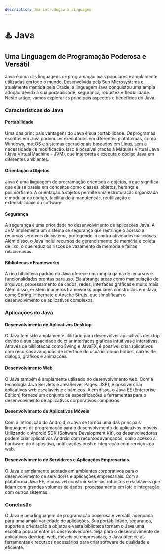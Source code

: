 ```yaml
---
description: Uma introdução à linguagem
---
```


# ♨️ Java

## Uma Linguagem de Programação Poderosa e Versátil

Java é uma das linguagens de programação mais populares e amplamente utilizadas em todo o mundo. Desenvolvida pela Sun Microsystems e atualmente mantida pela Oracle, a linguagem Java conquistou uma ampla adoção devido à sua portabilidade, segurança, robustez e flexibilidade. Neste artigo, vamos explorar os principais aspectos e benefícios do Java.

### Características do Java

#### Portabilidade

Uma das principais vantagens do Java é sua portabilidade. Os programas escritos em Java podem ser executados em diferentes plataformas, como Windows, macOS e sistemas operacionais baseados em Linux, sem a necessidade de modificação. Isso é possível graças à Máquina Virtual Java (Java Virtual Machine - JVM), que interpreta e executa o código Java em diferentes ambientes.

#### Orientação a Objetos

Java é uma linguagem de programação orientada a objetos, o que significa que ela se baseia em conceitos como classes, objetos, herança e polimorfismo. A orientação a objetos permite uma estruturação organizada e modular do código, facilitando a manutenção, reutilização e extensibilidade do software.

#### Segurança

A segurança é uma prioridade no desenvolvimento de aplicações Java. A JVM implementa um sistema de segurança que restringe o acesso a recursos sensíveis do sistema, protegendo-o contra atividades maliciosas. Além disso, o Java inclui recursos de gerenciamento de memória e coleta de lixo, o que reduz os riscos de vazamento de memória e falhas relacionadas.

#### Bibliotecas e Frameworks

A rica biblioteca padrão do Java oferece uma ampla gama de recursos e funcionalidades prontas para uso. Ela abrange áreas como manipulação de arquivos, processamento de dados, redes, interfaces gráficas e muito mais. Além disso, existem inúmeros frameworks populares construídos em Java, como Spring, Hibernate e Apache Struts, que simplificam o desenvolvimento de aplicativos complexos.

### Aplicações do Java

#### Desenvolvimento de Aplicativos Desktop

O Java tem sido amplamente utilizado para desenvolver aplicativos desktop devido à sua capacidade de criar interfaces gráficas intuitivas e interativas. Através de bibliotecas como Swing e JavaFX, é possível criar aplicativos com recursos avançados de interface do usuário, como botões, caixas de diálogo, gráficos e animações.

#### Desenvolvimento Web

O Java também é amplamente utilizado no desenvolvimento web. Com a tecnologia Java Servlets e JavaServer Pages (JSP), é possível criar aplicativos web escaláveis e dinâmicos. Além disso, o Java EE (Enterprise Edition) fornece um conjunto de especificações e ferramentas para o desenvolvimento de aplicativos corporativos complexos.

#### Desenvolvimento de Aplicativos Móveis

Com a introdução do Android, o Java se tornou uma das principais linguagens de programação para o desenvolvimento de aplicativos móveis. Utilizando o Android SDK (Software Development Kit), os desenvolvedores podem criar aplicativos Android com recursos avançados, como acesso a hardware do dispositivo, notificações push e integração com serviços da web.

#### Desenvolvimento de Servidores e Aplicações Empresariais

O Java é amplamente adotado em ambientes corporativos para o desenvolvimento de servidores e aplicações empresariais. Com a plataforma Java EE, é possível construir sistemas robustos e escaláveis que lidam com grandes volumes de dados, processamento em lote e integração com outros sistemas.

### Conclusão

O Java é uma linguagem de programação poderosa e versátil, adequada para uma ampla variedade de aplicações. Sua portabilidade, segurança, suporte a orientação a objetos e vasta biblioteca tornam o Java uma escolha popular entre os desenvolvedores. Seja para o desenvolvimento de aplicativos desktop, web, móveis ou empresariais, o Java oferece as ferramentas e recursos necessários para criar software de qualidade e eficiente.
